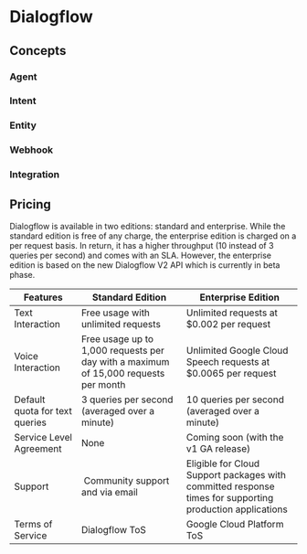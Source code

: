 # Dialogflow

## Concepts

### Agent

### Intent

### Entity

### Webhook

### Integration

## Pricing

Dialogflow is available in two editions: standard and enterprise. While the standard edition is free of any charge, the enterprise edition is charged on a per request basis. In return, it has a higher throughput (10 instead of 3 queries per second) and comes with an SLA. However, the enterprise edition is based on the new Dialogflow V2 API which is currently in beta phase.

| Features | Standard Edition | Enterprise Edition |
| --- | --- | --- |
| Text Interaction | Free usage with unlimited requests | Unlimited requests at $0.002 per request |
| Voice Interaction | Free usage up to 1,000 requests per day with a maximum of 15,000 requests per month | Unlimited Google Cloud Speech requests at $0.0065 per request |
| Default quota for text queries | 3 queries per second (averaged over a minute) |10 queries per second (averaged over a minute) |
|Service Level Agreement | None | Coming soon (with the v1 GA release) |
| Support | Community support and via email | Eligible for Cloud Support packages with committed response times for supporting production applications |
| Terms of Service | Dialogflow ToS | Google Cloud Platform ToS |